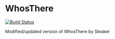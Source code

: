 # WhosThere

[![Build Status](https://travis-ci.com/minecraftcc/WhosThere.svg?branch=master)](https://travis-ci.com/minecraftcc/WhosThere)

Modified/updated version of WhosThere by Sleaker
